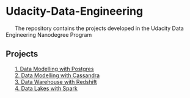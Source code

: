 # Udacity-Data-Engineering
&nbsp;&nbsp;&nbsp;&nbsp;&nbsp;&nbsp;The repository contains the projects developed in the Udacity Data Engineering Nanodegree Program


## Projects
&nbsp;&nbsp;&nbsp;&nbsp;&nbsp;&nbsp;[1. Data Modelling with Postgres](https://github.com/Dalal7/Udacity-Projects/tree/main/Data-Modeling-with-Postgres) </br>
&nbsp;&nbsp;&nbsp;&nbsp;&nbsp;&nbsp;[2. Data Modelling with Cassandra](https://github.com/Dalal7/Udacity-Projects/tree/main/Data-Modelling-with-Cassandra) </br>
&nbsp;&nbsp;&nbsp;&nbsp;&nbsp;&nbsp;[3. Data Warehouse with Redshift](https://github.com/Dalal7/Udacity-Projects/tree/main/Data-Warehouse-with-Redshift) </br>
&nbsp;&nbsp;&nbsp;&nbsp;&nbsp;&nbsp;[4. Data Lakes with Spark](https://github.com/Dalal7/Udacity-Data-Engineering/tree/main/data-lake-with-spark)
